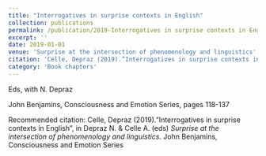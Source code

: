```yaml
---
title: "Interrogatives in surprise contexts in English"
collection: publications
permalink: /publication/2019-Interrogatives in surprise contexts in English
excerpt: ''
date: 2019-01-01
venue: 'Surprise at the intersection of phenomenology and linguistics'
citation: 'Celle, Depraz (2019).”Interrogatives in surprise contexts in English”, in Depraz N. &amp; Celle A. (eds) <i>Surprise at the intersection of phenomenology and linguistics</i>. John Benjamins, Consciousness and Emotion Series'
category: 'Book chapters'
---
```

Eds, with N. Depraz 

 John Benjamins, Consciousness and Emotion Series, pages 118-137

Recommended citation: Celle, Depraz (2019).”Interrogatives in surprise contexts in English”, in Depraz N. & Celle A. (eds) <i>Surprise at the intersection of phenomenology and linguistics</i>. John Benjamins, Consciousness and Emotion Series